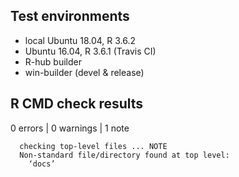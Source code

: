 ## Test environments

* local Ubuntu 18.04, R 3.6.2
* Ubuntu 16.04, R 3.6.1 (Travis CI)
* R-hub builder
* win-builder (devel & release)

## R CMD check results

0 errors | 0 warnings | 1 note


```
  checking top-level files ... NOTE
  Non-standard file/directory found at top level:
    ‘docs’
```

